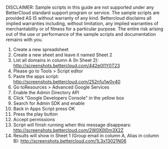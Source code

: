 DISCLAIMER: Sample scripts in this guide are not supported under any BetterCloud standard support program or service. The sample scripts are provided AS IS without warranty of any kind. Bettercloud disclaims all implied warranties including, without limitation, any implied warranties of merchantability or of fitness for a particular purpose. The entire risk arising out of the use or performance of the sample scripts and documentation remains with you.

1) Create a new spreadsheet
2) Create a new sheet and leave it named Sheet 2
3) List all domains in column A (In Sheet 2): http://screenshots.bettercloud.com/442e0l1Y0T23
4) Please go to Tools > Script editor
5) Paste the apps script: http://screenshots.bettercloud.com/252n1u1w0v40
6) Go toResources > Advanced Google Services
7) Enable the Admin Directory API
8) Click "Google Developers Console" in the yellow box
9) Search for Admin SDK and enable
10) Back in Apps Script press OK
11) Press the play button
12) Accept permissions
13) Script will finish running when this message disappears: http://screenshots.bettercloud.com/2W0X0I0m3X2Z
14) Results will show in Sheet 1 (Group email in column A, Alias in column B): http://screenshots.bettercloud.com/1L3x13021N06
